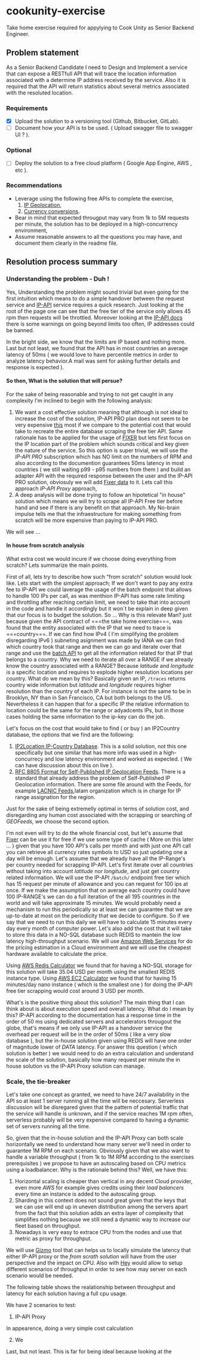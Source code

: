 # cookunity-exercise
Take home exercise required for appylying to Cook Unity as Senior Backend Engineer.
## Problem statement
As a Senior Backend Candidate I need to Design and Implement a service that can expose a RESTfull API that will trace the location information associated with a determine IP address received by the service. Also it is required that the API will return statistics about several metrics associated with the resoluted location.
### Requirements 
- [x] Upload the solution to a versioning tool (Github, Bitbucket, GitLab).
- [ ] Document how your API is to be used. ( Upload swagger file to swagger UI ? ).
### Optional
- [ ] Deploy the solution to a free cloud platform ( Google App Engine, AWS , etc ).
### Recommendations
- Leverage using the following free APIs to complete the exercise,
	1. [IP Geolocation](https://ip-api.complete),
	2. [Currency conversions](https://fixer.io.).
- Bear in mind that expected througput may vary from 1k to 5M requests per minute, the solution has to be deployed in a high-concurrency environment,
- Assume reasonable answers to all the questions you may have, and document them clearly in the readme file.
## Resolution process summary
### Understanding the problem - Duh !
Yes, Understanding the problem might sound trivial but even going for the first intuition which means to do a simple handover between the request service and [IP-API](https://ip-api.com/) service requires a quick research. Just looking at the root of the page one can see that the free tier of the service only allows 45 rpm then requests will be throttled. Moreover looking at the [IP-API docs](https://ip-api.com/docs/api:json) there is some warnings on going beyond limits too often, IP addresses could be banned.

In the bright side, we know that the limits are IP based and nothing more. 
Last but not least, we found that the API has in most countries an average latency of 50ms ( we would love to have percentile metrics in order to analyze latency behavior.A mail was sent for asking further details and response is expected ).

#### So then, What is the solution that will persue?
For the sake of being reasonable and trying to not get caught in any complexity I'm inclined to begin with the following analysis:

1. We want a cost effective solution meaning that although is not ideal to increase the cost of the solution, IP-API PRO plan does not seem to be very expensive [this](https://members.ip-api.com/#pricing) most if we compare to the potential cost that would take to recreate the entire database scraping the free tier API. Same rationale has to be applied for the usage of [FIXER](https://fixer.io) but lets first focus on the IP location part of the problem which sounds critical and key given the nature of the service. So this option is super trivial, we will use the *IP-API PRO* subscription which has NO limit on the numbers of RPM and also according to the documention guarantees 50ms latency in most countries ( we still waiting p99 - p95 numbers from them ) and build an adapter API with the required response between the user and the IP-API PRO solution, obviosuly we will add [Fixer data](https://fixer.io) to it. Lets call this approach *IP-API Proxy* approach,
2. A deep analysis will be done trying to follow an hipotetical "in house" solution which means we will try to scrape all IP-API Free tier before hand and see if there is any benefit on that approach. My No-brain impulse tells me that the infraestructure for making something from scratch will be more expensive than paying to IP-API PRO. 

We will see ...

#### In house from scratch analysis
What extra cost we would incure if we choose doing everything from scratch? Lets summarize the main points.

First of all, lets try to describe how such "from scratch" solution would look like. Lets start with the simplest approach; If we don't want to pay any extra fee to IP-API we could laverage the usage of the batch endpoint that allows to handle 100 IPs per call, as was menthion IP-API has some rate limiting and throttling after reaching certain limit, we need to take that into account in the code and handle it accordingly but it won´t be explain in deep given that our focus is to budget the solution. So ... Why is this relevate Man? just because given the API contract of ===the take home exercise===, was found that the entity associated with the IP that we need to trace is ===country===. If we can find how IPv4 ( I'm simplifying the problem disregarding IPv6 ) subneting asignment was made by IANA we can find which country took that range and then we can go and iterate over that range and use the [batch API](https://ip-api.com/docs/api:batch) to get all the information related for that IP that belongs to a country. Why we need to iterate all over a RANGE if we already know the country associated with a RANGE? Because *latitude* and *longitude* is a specific location and requires to explode higher resolution locations per country. What do we mean by this? Basically given an IP, `/traces` returns country wide information but *latitude* and *longitude* requires higher resolution than the country of each IP. For instance is not the same to be in Brooklyn, NY than in San Francisco, CA but both belongs to the US. Nevertheless it can happen that for a specific IP the relative information to location could be the same for the range or adyadcents IPs, but in those cases holding the same information to the ip-key can do the job.

Let's focus on the cost that would take to find ( or buy ) an IP2Country database, the options that we find are the following:

1. [IP2Location IP-Country Database](https://www.ip2location.com/database/db1-ip-country). This is a solid solution, not this one specifically but one similar that has more info was used in a high-concurrecy and low latency environment and worked as expected. ( We can have discussion about this on live ).
2. [RFC 8805 Format for Self-Published IP Geolocation Feeds](https://www.rfc-editor.org/rfc/rfc8805). There is a standard that already address the problem of Self-Published IP Geolocation information. There are some file around with the Feeds, for example [LACNIC Feeds](https://www.lacnic.net/3106/2/lacnic/ip-geolocation),latam organization which is in charge for IP range assignation for the region. 

Just for the sake of being extremelly optimal in terms of solution cost, and disregarding any human cost associated with the scrapping or searching of *GEOFeeds*, we choose the second option.

I'm not even will try to do the whole financial cost, but let's assume that [Fixer](https://fixer.com) can be use it for free if we use some type of cache ( More on this later ... ) given that you have 100 API's calls per month and with just one API call you can retrieve all currency rates symbols to USD so just updating one a day will be enough. Let's assume that we already have all the IP-Range's per country needed for scrapping IP-API. Let's first iterate over all countries without taking into account *latitude* nor *longitude*, and just get country related information. We will use the IP-API `/batch/` endpoint free tier which has 15 request per minute of allowance and you can request for 100 ips at once. If we make the assumption that on average each country could have 100 IP-RANGE's we can do a full iteration of the all 195 countries in the world and will take approximate 15 minutes. We would probably need a mechanism to run this periodically so at least we can guarantee that we are up-to-date at most on the periodicity that we decide to configure. So if we say that we need to run this daily we will have to calculate 15 minutes every day every month of computer power. Let's also add the cost that it will take to store this data in a NO-SQL database such REDIS to mantein the low latency high-throughput scenario. We will use [Amazon Web Services](https://aws.amazon.com/) for do the pricing estimation in a Cloud environment and we will use the cheapest hardware available to calculate the price. 

Using [AWS Redis Calculator](https://calculator.aws/#/addService/ElastiCache) we found that for having a NO-SQL storage for this solution will take 35.04 USD per month using the smallest REDIS instance type. 
Using [AWS EC2 Calculator](https://calculator.aws/#/addService/ec2-enhancement) we found that for having 15 minutes/day nano instance ( which is the smallest one ) for doing the IP-API free tier scrapping would cost around 3 USD per month.

What's is the positive thing about this solution? The main thing that I can think about is about execution speed and overall latency. What do I mean by this? IP-API according to the documentation has a response time in the order of 50 ms using dedicated servers and accelerators througout the globe, that's means if we only use IP-API as a handover service the overhead per request will be in the order of 50ms ( like a very slow database ), but the in-house solution given using REDIS will have one order of magnitude lower of *DATA* latency. For answer this question ( which solution is better ) we would need to do an extra calculation and understand the scale of the solution, basically how many request per minute the in house solution vs the IP-API Proxy solution can manage.

### Scale, the tie-breaker

Let's take one concept as granted, we need to have 24/7 availability in the API so at least 1 server running all the time will be neccesary. Serverless discussion will be disregared given that the pattern of potential traffic that the service will handle is unknown, and if the service reaches 1M rpm often, serverless probably will be very expensive compared to having a dynamic set of servers running all the time.

So, given that the in-house solution and the IP-API Proxy can both scale horizontally we need to understand how many server we'll need in order to guarantee 1M RPM on each scenario. Obviously given that we also want to handle a variable throughput ( from 1k to 1M RPM according to the exercises prerequisites ) we propose to have an autoscaling based on CPU metrics using a loadbalancer. Why is the rationale behind this? Well, we have this:

1. Horizontal scaling is cheaper than vertical in any decent Cloud provider, even more *AWS* for example gives credits using their *load balancers* every time an instance is added to the autoscaling group. 
2. Sharding in this context does not sound great given that the keys that we can use will end up in uneven distribution among the servers apart from the fact that this solution adds an extra layer of complexity that simplifies nothing because we still need a dynamic way to increase our fleet based on throughput.
3. Nowadays is very easy to extrace CPU from the nodes and use that metric as proxy for throughput.

We will use [Gizmo](https://github.com/arrodriguez/gizmo) tool that can helps us to locally simulate the latency that either IP-API proxy or the *from scrath solution* will have from the user perspective and the impact on CPU. Also with [Hey](https://github.com/rakyll/hey) would allow to setup different scenarios of throughput in order to see how may server on each scenario would be needed.

The following table shows the realationship between throughput and latency for each solution having a full cpu usage.


We have 2 scenarios to test:

1. IP-API Proxy 




In appearence, doing a very simple cost calculation 


2) We 


Last, but not least.
This is far for being ideal because looking at the 



### 
